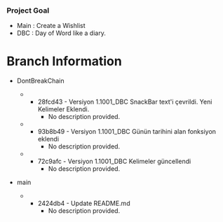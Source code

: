 ### Project Goal

- Main : Create a Wishlist
- DBC : Day of Word like a diary. 

# Branch Information



- DontBreakChain
  -   - 28fcd43 - Versiyon 1.1001_DBC SnackBar text'i çevrildi. Yeni Kelimeler Eklendi.
        - No description provided.
  -   - 93b8b49 - Versiyon 1.1001_DBC Günün tarihini alan fonksiyon eklendi
        - No description provided.
  -   - 72c9afc - Versiyon 1.1001_DBC Kelimeler güncellendi
        - No description provided.

- main
  -   - 2424db4 - Update README.md
        - No description provided.


